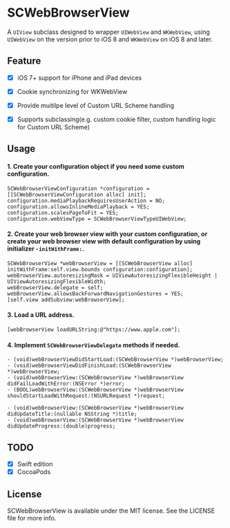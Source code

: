 # SCWebBrowserView
A `UIView` subclass designed to wrapper `UIWebView` and `WKWebView`, using `UIWebView` on the version prior to iOS 8 and `WKWebView` on iOS 8 and later.


## Feature
- [x] iOS 7+ support for iPhone and iPad devices
- [x] Cookie synchronizing for WKWebView
- [x] Provide muitilpe level of Custom URL Scheme handling  
- [x] Supports subclassing(e.g. custom cookie filter, custom handling logic for Custom URL Scheme)


## Usage

#### 1. Create your configuration object if you need some custom configuration.

```
SCWebBrowserViewConfiguration *configuration = [[SCWebBrowserViewConfiguration alloc] init];
configuration.mediaPlaybackRequiresUserAction = NO;
configuration.allowsInlineMediaPlayback = YES;
configuration.scalesPageToFit = YES;
configuration.webViewType = SCWebBrowserViewTypeUIWebView;
```

#### 2. Create your web browser view with your custom configuration, or create your web browser view with default configuration by using initializer `-initWithFrame:`.

```
SCWebBrowserView *webBrowserView = [[SCWebBrowserView alloc] initWithFrame:self.view.bounds configuration:configuration];
webBrowserView.autoresizingMask = UIViewAutoresizingFlexibleHeight | UIViewAutoresizingFlexibleWidth;
webBrowserView.delegate = self;
webBrowserView.allowsBackForwardNavigationGestures = YES;
[self.view addSubview:webBrowserView];
```

#### 3. Load a URL address. 
```
[webBrowserView loadURLString:@"https://www.apple.com"];
```

#### 4. Implement `SCWebBrowserViewDelegate` methods if needed.
```
- (void)webBrowserViewDidStartLoad:(SCWebBrowserView *)webBrowserView;
- (void)webBrowserViewDidFinishLoad:(SCWebBrowserView *)webBrowserView;
- (void)webBrowserView:(SCWebBrowserView *)webBrowserView didFailLoadWithError:(NSError *)error;
- (BOOL)webBrowserView:(SCWebBrowserView *)webBrowserView shouldStartLoadWithRequest:(NSURLRequest *)request;

- (void)webBrowserView:(SCWebBrowserView *)webBrowserView didUpdateTitle:(nullable NSString *)title;
- (void)webBrowserView:(SCWebBrowserView *)webBrowserView didUpdateProgress:(double)progress;
```

## TODO
- [x] Swift edition
- [x] CocoaPods

## License
SCWebBrowserView is available under the MIT license. See the LICENSE file for more info.
